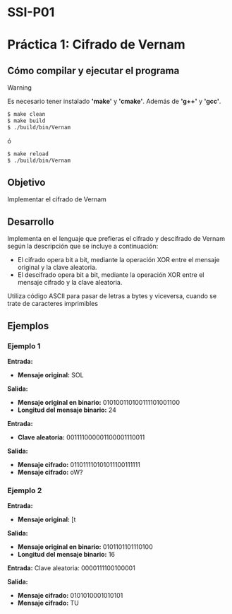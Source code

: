 # SSI-P01
# Práctica 1: Cifrado de Vernam
## Cómo compilar y ejecutar el programa
> [!WARNING]
> Es necesario tener instalado **'make'** y **'cmake'**. Además de **'g++'** y **'gcc'**.
```bash
$ make clean
$ make build
$ ./build/bin/Vernam
```
ó
```bash
$ make reload
$ ./build/bin/Vernam
```
## Objetivo
Implementar el cifrado de Vernam
## Desarrollo
Implementa en el lenguaje que prefieras el cifrado y descifrado de Vernam según la descripción que se incluye a continuación:
- El cifrado opera bit a bit, mediante la operación XOR entre el mensaje original y la clave aleatoria. 
- El descifrado opera bit a bit, mediante la operación XOR entre el mensaje
cifrado y la clave aleatoria.

Utiliza código ASCII para pasar de letras a bytes y viceversa, cuando se trate de
caracteres imprimibles
## Ejemplos
### Ejemplo 1
__Entrada:__
- __Mensaje original:__ SOL

__Salida:__
- __Mensaje original en binario:__ 010100110100111101001100
- __Longitud del mensaje binario:__ 24

__Entrada:__
- __Clave aleatoria:__ 001111000001100001110011

__Salida:__
- __Mensaje cifrado:__ 011011110101011100111111
- __Mensaje cifrado:__ oW?

### Ejemplo 2
__Entrada:__
- __Mensaje original:__ [t

__Salida:__
- __Mensaje original en binario:__ 0101101101110100
- __Longitud del mensaje binario:__ 16

__Entrada:__
Clave aleatoria: 0000111100100001

__Salida:__
- __Mensaje cifrado:__ 0101010001010101
- __Mensaje cifrado:__ TU
